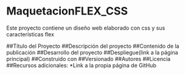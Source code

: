 # MaquetacionFLEX_CSS
Este proyecto contiene un diseño web elaborado con css y sus características flex

##Título del Proyecto
##Descripción del proyecto
##Contenido de la publicación
##Desarrollo del proyecto
##Despliegue(link a la página principal)
##Construido con
##Versionado
##Autores
##Licencia
##Recursos adicionales:
*Link a la propia página de GitHub
